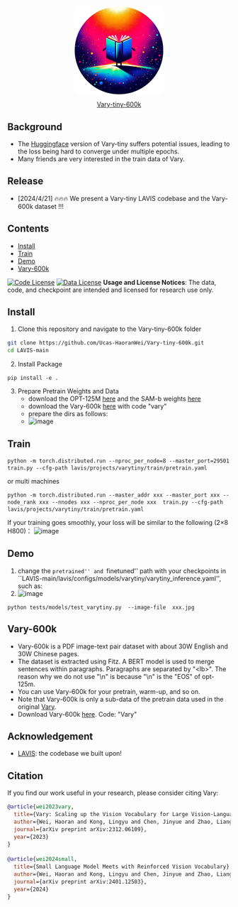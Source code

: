 <p align="center">
<img src="asset/vary-600k.jpg" style="width: 200px" align=center>
</p>
<p align="center">
<a href="">Vary-tiny-600k</a>       
</p>

## Background
- The [Huggingface](https://github.com/huggingface/transformers) version of Vary-tiny  suffers potential issues, leading to the loss being hard to converge under multiple epochs.
- Many friends are very interested in the train data of Vary. 


## Release
-  [2024/4/21] 🔥🔥🔥 We present a Vary-tiny LAVIS codebase and the Vary-600k dataset !!!


## Contents
- [Install](#install)
- [Train](#train)
- [Demo](#demo)
- [Vary-600k](#vary-600k)

[![Code License](https://img.shields.io/badge/Code%20License-Apache_2.0-green.svg)](https://github.com/tatsu-lab/stanford_alpaca/blob/main/LICENSE)
[![Data License](https://img.shields.io/badge/Data%20License-CC%20By%20NC%204.0-red.svg)](https://github.com/tatsu-lab/stanford_alpaca/blob/main/DATA_LICENSE)
**Usage and License Notices**: The data, code, and checkpoint are intended and licensed for research use only.


## Install
1. Clone this repository and navigate to the Vary-tiny-600k folder
```bash
git clone https://github.com/Ucas-HaoranWei/Vary-tiny-600k.git
cd LAVIS-main
```
2. Install Package
```Shell
pip install -e .
```
3. Prepare Pretrain Weights and Data
   - download the OPT-125M [here](https://huggingface.co/facebook/opt-125m/tree/main) and the SAM-b weights [here](https://github.com/facebookresearch/segment-anything)
   - download the Vary-600k [here](https://pan.baidu.com/s/18Rh53JxvbYYl9BPHoFvWcQ ) with code "vary"
   - prepare the dirs as follows:
   - 
     ![image](https://github.com/Ucas-HaoranWei/Vary-tiny-600k/assets/50487563/21d529ea-be53-41d3-9ca0-72eb29958bef)

## Train
```Shell
python -m torch.distributed.run --nproc_per_node=8 --master_port=29501 train.py --cfg-path lavis/projects/varytiny/train/pretrain.yaml
```
or multi machines
```Shell
python -m torch.distributed.run --master_addr xxx --master_port xxx --node_rank xxx --nnodes xxx --nproc_per_node xxx  train.py --cfg-path lavis/projects/varytiny/train/pretrain.yaml
```

If your training goes smoothly, your loss will be similar to the following (2×8 H800)：
![image](https://github.com/Ucas-HaoranWei/Vary-tiny-600k/assets/50487563/36784a57-a86f-4a95-8338-d80aaa5cf613)


## Demo
1. change the ``pretrained'' and ``finetuned'' path with your checkpoints in ``LAVIS-main/lavis/configs/models/varytiny/varytiny_inference.yaml'', such as:
2. 
   ![image](https://github.com/Ucas-HaoranWei/Vary-tiny-600k/assets/50487563/8c008c8f-862f-4e0d-afc5-6117d5e7a527)
```Shell
python tests/models/test_varytiny.py  --image-file  xxx.jpg
```
## Vary-600k
- Vary-600k is a PDF image-text pair dataset with about 30W English and 30W Chinese pages.
- The dataset is extracted using Fitz. A BERT model is used to merge sentences within paragraphs. Paragraphs are separated by "\<lb>". The reason why we do not use "\n" is because "\n" is the "EOS" of opt-125m.
- You can use Vary-600k for your pretrain, warm-up, and so on.
- Note that Vary-600k is only a sub-data of the pretrain data used in the original [Vary](https://github.com/Ucas-HaoranWei/Vary).
- Download Vary-600k [here](https://pan.baidu.com/s/18Rh53JxvbYYl9BPHoFvWcQ). Code: "Vary"

## Acknowledgement
- [LAVIS](https://github.com/salesforce/LAVIS): the codebase we built upon!


## Citation
If you find our work useful in your research, please consider citing Vary:
```bibtex
@article{wei2023vary,
  title={Vary: Scaling up the Vision Vocabulary for Large Vision-Language Models},
  author={Wei, Haoran and Kong, Lingyu and Chen, Jinyue and Zhao, Liang and Ge, Zheng and Yang, Jinrong and Sun, Jianjian and Han, Chunrui and Zhang, Xiangyu},
  journal={arXiv preprint arXiv:2312.06109},
  year={2023}
}

@article{wei2024small,
  title={Small Language Model Meets with Reinforced Vision Vocabulary},
  author={Wei, Haoran and Kong, Lingyu and Chen, Jinyue and Zhao, Liang and Ge, Zheng and Yu, En and Sun, Jianjian and Han, Chunrui and Zhang, Xiangyu},
  journal={arXiv preprint arXiv:2401.12503},
  year={2024}
}
```


